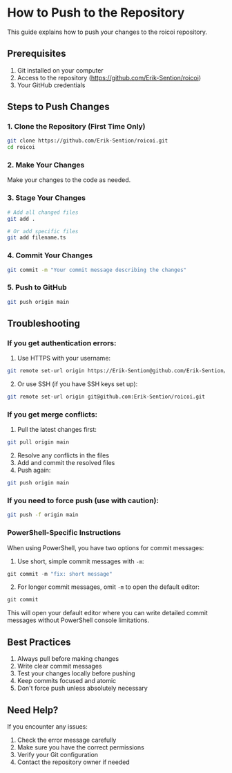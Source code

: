 # How to Push to the Repository

This guide explains how to push your changes to the roicoi repository.

## Prerequisites

1. Git installed on your computer
2. Access to the repository (https://github.com/Erik-Sention/roicoi)
3. Your GitHub credentials

## Steps to Push Changes

### 1. Clone the Repository (First Time Only)

```bash
git clone https://github.com/Erik-Sention/roicoi.git
cd roicoi
```

### 2. Make Your Changes

Make your changes to the code as needed.

### 3. Stage Your Changes

```bash
# Add all changed files
git add .

# Or add specific files
git add filename.ts
```

### 4. Commit Your Changes

```bash
git commit -m "Your commit message describing the changes"
```

### 5. Push to GitHub

```bash
git push origin main
```

## Troubleshooting

### If you get authentication errors:

1. Use HTTPS with your username:
```bash
git remote set-url origin https://Erik-Sention@github.com/Erik-Sention/roicoi.git
```

2. Or use SSH (if you have SSH keys set up):
```bash
git remote set-url origin git@github.com:Erik-Sention/roicoi.git
```

### If you get merge conflicts:

1. Pull the latest changes first:
```bash
git pull origin main
```

2. Resolve any conflicts in the files
3. Add and commit the resolved files
4. Push again:
```bash
git push origin main
```

### If you need to force push (use with caution):

```bash
git push -f origin main
```

### PowerShell-Specific Instructions

When using PowerShell, you have two options for commit messages:

1. Use short, simple commit messages with `-m`:
```powershell
git commit -m "fix: short message"
```

2. For longer commit messages, omit `-m` to open the default editor:
```powershell
git commit
```
This will open your default editor where you can write detailed commit messages without PowerShell console limitations.

## Best Practices

1. Always pull before making changes
2. Write clear commit messages
3. Test your changes locally before pushing
4. Keep commits focused and atomic
5. Don't force push unless absolutely necessary

## Need Help?

If you encounter any issues:
1. Check the error message carefully
2. Make sure you have the correct permissions
3. Verify your Git configuration
4. Contact the repository owner if needed 